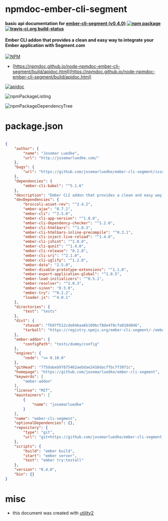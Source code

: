 # npmdoc-ember-cli-segment

#### basic api documentation for  [ember-cli-segment (v0.4.0)](https://github.com/josemarluedke/ember-cli-segment)  [![npm package](https://img.shields.io/npm/v/npmdoc-ember-cli-segment.svg?style=flat-square)](https://www.npmjs.org/package/npmdoc-ember-cli-segment) [![travis-ci.org build-status](https://api.travis-ci.org/npmdoc/node-npmdoc-ember-cli-segment.svg)](https://travis-ci.org/npmdoc/node-npmdoc-ember-cli-segment)

#### Ember CLI addon that provides a clean and easy way to integrate your Ember application with Segment.com

[![NPM](https://nodei.co/npm/ember-cli-segment.png?downloads=true&downloadRank=true&stars=true)](https://www.npmjs.com/package/ember-cli-segment)

- [https://npmdoc.github.io/node-npmdoc-ember-cli-segment/build/apidoc.html](https://npmdoc.github.io/node-npmdoc-ember-cli-segment/build/apidoc.html)

[![apidoc](https://npmdoc.github.io/node-npmdoc-ember-cli-segment/build/screenCapture.buildCi.browser.%252Ftmp%252Fbuild%252Fapidoc.html.png)](https://npmdoc.github.io/node-npmdoc-ember-cli-segment/build/apidoc.html)

![npmPackageListing](https://npmdoc.github.io/node-npmdoc-ember-cli-segment/build/screenCapture.npmPackageListing.svg)

![npmPackageDependencyTree](https://npmdoc.github.io/node-npmdoc-ember-cli-segment/build/screenCapture.npmPackageDependencyTree.svg)



# package.json

```json

{
    "author": {
        "name": "Josemar Luedke",
        "url": "http://josemarluedke.com/"
    },
    "bugs": {
        "url": "https://github.com/josemarluedke/ember-cli-segment/issues"
    },
    "dependencies": {
        "ember-cli-babel": "^5.1.6"
    },
    "description": "Ember CLI addon that provides a clean and easy way to integrate your Ember application with Segment.com",
    "devDependencies": {
        "broccoli-asset-rev": "^2.4.2",
        "ember-ajax": "0.7.1",
        "ember-cli": "^2.5.0",
        "ember-cli-app-version": "^1.0.0",
        "ember-cli-dependency-checker": "^1.2.0",
        "ember-cli-htmlbars": "^1.0.3",
        "ember-cli-htmlbars-inline-precompile": "^0.3.1",
        "ember-cli-inject-live-reload": "^1.4.0",
        "ember-cli-jshint": "^1.0.0",
        "ember-cli-qunit": "^1.4.0",
        "ember-cli-release": "0.2.8",
        "ember-cli-sri": "^2.1.0",
        "ember-cli-uglify": "^1.2.0",
        "ember-data": "2.5.0",
        "ember-disable-prototype-extensions": "^1.1.0",
        "ember-export-application-global": "^1.0.5",
        "ember-load-initializers": "^0.5.1",
        "ember-resolver": "^2.0.3",
        "ember-sinon": "0.3.0",
        "ember-try": "^0.2.2",
        "loader.js": "^4.0.1"
    },
    "directories": {
        "test": "tests"
    },
    "dist": {
        "shasum": "fb97f512cde846aa6b109bcf8de4f0cfe810d846",
        "tarball": "https://registry.npmjs.org/ember-cli-segment/-/ember-cli-segment-0.4.0.tgz"
    },
    "ember-addon": {
        "configPath": "tests/dummy/config"
    },
    "engines": {
        "node": ">= 0.10.0"
    },
    "gitHead": "775dabeb97875462aebdae2416dacffbc7f3971c",
    "homepage": "https://github.com/josemarluedke/ember-cli-segment",
    "keywords": [
        "ember-addon"
    ],
    "license": "MIT",
    "maintainers": [
        {
            "name": "josemarluedke"
        }
    ],
    "name": "ember-cli-segment",
    "optionalDependencies": {},
    "repository": {
        "type": "git",
        "url": "git+https://github.com/josemarluedke/ember-cli-segment.git"
    },
    "scripts": {
        "build": "ember build",
        "start": "ember server",
        "test": "ember try:testall"
    },
    "version": "0.4.0",
    "bin": {}
}
```



# misc
- this document was created with [utility2](https://github.com/kaizhu256/node-utility2)
